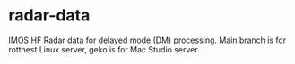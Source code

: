 # radar-data
IMOS HF Radar data for delayed mode (DM) processing. Main branch is for rottnest Linux server, geko is for Mac Studio server.

